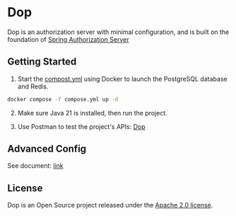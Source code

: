 # Dop

Dop is an authorization server with minimal configuration, and is built on the foundation of [Spring Authorization Server](https://github.com/spring-projects/spring-authorization-server)

## Getting Started

1. Start the [compost.yml](https://github.com/vanlinh619/Dop/blob/main/Dop/compose.yml) using Docker to launch the PostgreSQL database and Redis.

```bash
docker compose -f compose.yml up -d
```

2. Make sure Java 21 is installed, then run the project.

3. Use Postman to test the project's APIs: [Dop](https://www.postman.com/planetary-desert-10407/dop/collection/e0rpwvt/dop)

## Advanced Config
See document: [link](https://github.com/vanlinh619/Dop/blob/add-document/Dop/doc/ADVANCED.MD)

## License
Dop is an Open Source project released under the [Apache 2.0 license](https://www.apache.org/licenses/LICENSE-2.0.html).

